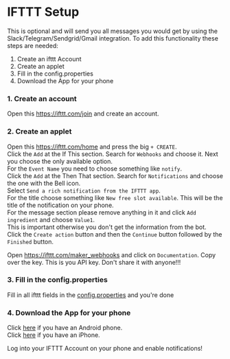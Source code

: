 # IFTTT Setup

This is optional and will send you all messages you would get by using the Slack/Telegram/Sendgrid/Gmail integration.
To add this functionality
these steps are needed:
1. Create an ifttt Account
2. Create an applet
3. Fill in the config.properties
4. Download the App for your phone

### 1. Create an account
Open this https://ifttt.com/join and create an account.

### 2. Create an applet
Open this https://ifttt.com/home and press the big `+ CREATE`.  
Click the `Add` at the If This section. Search for `Webhooks` and choose it. Next you choose the only available option.  
For the `Event Name` you need to choose something like `notify`.  
Click the `Add` at the Then That section. Search for `Notifications` and choose the one with the Bell icon.  
Select `Send a rich notification from the IFTTT app`.  
For the title choose something like `New free slot available`. This will be the title of the notification on your phone.  
For the message section please remove anything in it and click `Add ingredient` and choose `Value1`.  
This is important otherwise you don't get the information from the bot.  
Click the `Create action` button and then the `Continue` button followed by the `Finished` button.  
  
Open https://ifttt.com/maker_webhooks and click on `Documentation`.
Copy over the key. This is you API key. Don't share it with anyone!!!

### 3. Fill in the config.properties

Fill in all ifttt fields in the [config.properties](/src/main/resources/config.properties) and you're done

### 4. Download the App for your phone
Click [here](https://play.google.com/store/apps/details?id=com.ifttt.ifttt) if you have an Android phone.  
Click [here](https://apps.apple.com/de/app/ifttt/id660944635) if you have an iPhone.  
  
Log into your IFTTT Account on your phone and enable notifications!
